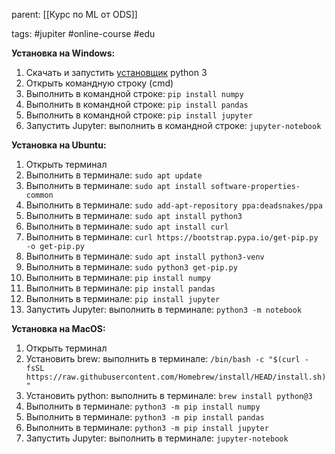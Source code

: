 parent: [[Курс по ML от ODS]]

tags: #jupiter #online-course #edu 

**Установка на Windows:**  
1. Скачать и запустить [установщик](https://www.python.org/downloads/) python 3   
2. Открыть командную строку (cmd)  
3. Выполнить в командной строке: `pip install numpy`  
4. Выполнить в командной строке: `pip install pandas`  
5. Выполнить в командной строке: `pip install jupyter`  
6. Запустить Jupyter: выполнить в командной строке: `jupyter-notebook`

**Установка на Ubuntu:**  
1. Открыть терминал  
2. Выполнить в терминале: `sudo apt update`  
3. Выполнить в терминале: `sudo apt install software-properties-common`  
4. Выполнить в терминале: `sudo add-apt-repository ppa:deadsnakes/ppa`  
5. Выполнить в терминале: `sudo apt install python3`  
6. Выполнить в терминале: `sudo apt install curl`  
7. Выполнить в терминале: `curl https://bootstrap.pypa.io/get-pip.py -o get-pip.py`  
8. Выполнить в терминале: `sudo apt install python3-venv`  
9. Выполнить в терминале: `sudo python3 get-pip.py`  
10. Выполнить в терминале: `pip install numpy`  
11. Выполнить в терминале: `pip install pandas`  
12. Выполнить в терминале: `pip install jupyter`  
13. Запустить Jupyter: выполнить в терминале: `python3 -m notebook`

**Установка на MacOS:**  
1. Открыть терминал  
2. Установить brew: выполнить в терминале: `/bin/bash -c "$(curl -fsSL https://raw.githubusercontent.com/Homebrew/install/HEAD/install.sh)"`  
3. Установить python: выполнить в терминале: `brew install python@3`  
4. Выполнить в терминале: `python3 -m pip install numpy`  
5. Выполнить в терминале: `python3 -m pip install pandas`  
6. Выполнить в терминале: `python3 -m pip install jupyter`  
7. Запустить Jupyter: выполнить в терминале: `jupyter-notebook`